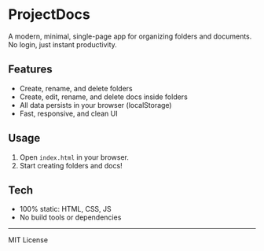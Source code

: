 # ProjectDocs

A modern, minimal, single-page app for organizing folders and documents. No login, just instant productivity.

## Features
- Create, rename, and delete folders
- Create, edit, rename, and delete docs inside folders
- All data persists in your browser (localStorage)
- Fast, responsive, and clean UI

## Usage
1. Open `index.html` in your browser.
2. Start creating folders and docs!

## Tech
- 100% static: HTML, CSS, JS
- No build tools or dependencies

---

MIT License
